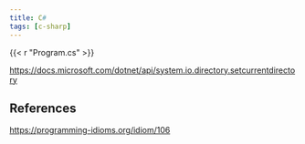 ```yaml
---
title: C#
tags: [c-sharp]
---
```


{{< r "Program.cs" >}}

<https://docs.microsoft.com/dotnet/api/system.io.directory.setcurrentdirectory>

## References

<https://programming-idioms.org/idiom/106>
